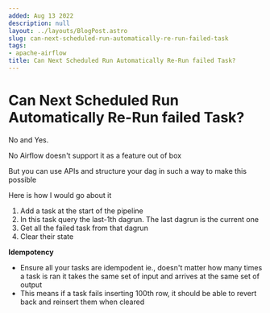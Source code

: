 ```yaml
---
added: Aug 13 2022
description: null
layout: ../layouts/BlogPost.astro
slug: can-next-scheduled-run-automatically-re-run-failed-task
tags:
- apache-airflow
title: Can Next Scheduled Run Automatically Re-Run failed Task?
---
```


# Can Next Scheduled Run Automatically Re-Run failed Task?

No and Yes.

No Airflow doesn't support it as a feature out of box

But you can use APIs and structure your dag in such a way to make this possible

Here is how I would go about it

1. Add a task at the start of the pipeline
2. In this task query the last-1th dagrun. The last dagrun is the current one
3. Get all the failed task from that dagrun
4. Clear their state

**Idempotency**

- Ensure all your tasks are idempodent ie., doesn't matter how many times a task is ran it takes the same set of input and arrives at the same set of output
- This means if a task fails inserting 100th row, it should be able to revert back and reinsert them when cleared
